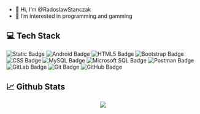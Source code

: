 - 👋 Hi, I’m @RadoslawStanczak
- 👀 I’m interested in programming and gamming

## 💻 Tech Stack
![Static Badge](https://img.shields.io/badge/Kotlin-%23B125EA?logo=Kotlin&logoColor=white)
![Android Badge](https://img.shields.io/badge/Android-%233DDC84?logo=android&logoColor=white)
![HTML5 Badge](https://img.shields.io/badge/HTML5-%23E34F26?logo=html5&logoColor=white)
![Bootstrap Badge](https://img.shields.io/badge/Bootstrap-%23563D7C?logo=bootstrap&logoColor=white)
![CSS Badge](https://img.shields.io/badge/CSS-%231572B6?logo=css3&logoColor=white)
![MySQL Badge](https://img.shields.io/badge/MySQL-%2300f?logo=mysql&logoColor=white)
![Microsoft SQL Badge](https://img.shields.io/badge/Microsoft%20SQL%20Server-%23007AFF?logo=microsoftsqlserver&logoColor=white)
![Postman Badge](https://img.shields.io/badge/Postman-%23FF6C37?logo=postman&logoColor=white)
![GitLab Badge](https://img.shields.io/badge/GitLab-%23181717?logo=gitlab&logoColor=white)
![Git Badge](https://img.shields.io/badge/Git-%23F05032?logo=git&logoColor=white)
![GitHub Badge](https://img.shields.io/badge/GitHub-%23181717?logo=github&logoColor=white)

## 📈 Github Stats
<p align="center">
  <img src="https://github-readme-stats.vercel.app/api/top-langs/?username=RadoslawStanczak&theme=radical" />
</p>

